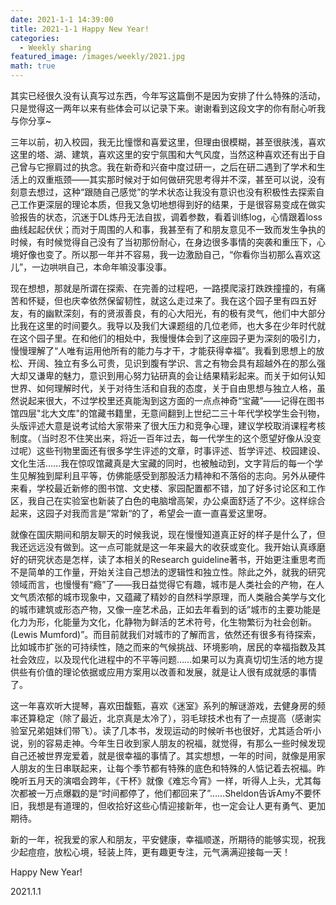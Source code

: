 ```yaml
---
date: 2021-1-1 14:39:00
title: 2021-1-1 Happy New Year!
categories:
  - Weekly sharing
featured_image: /images/weekly/2021.jpg
math: true
---
```


其实已经很久没有认真写过东西，今年写这篇倒不是因为安排了什么特殊的活动，只是觉得这一两年以来有些体会可以记录下来。谢谢看到这段文字的你有耐心听我与你分享~

三年以前，初入校园，我无比憧憬和喜爱这里，但理由很模糊，甚至很肤浅，喜欢这里的塔、湖、建筑，喜欢这里的安宁氛围和大气风度，当然这种喜欢还有出于自己曾与它擦肩过的执念。我在新奇和兴奋中度过研一，之后在研二遇到了学术和生活上的双重瓶颈——其实那时候对于如何做研究思考得并不深，甚至可以说，没有刻意去想过，这种“跟随自己感觉”的学术状态让我没有意识也没有积极性去探索自己工作更深层的理论本质，但我又急切地想得到好的结果，于是很容易变成在做实验报告的状态，沉迷于DL炼丹无法自拔，调着参数，看着训练log，心情跟着loss曲线起起伏伏；而对于周围的人和事，我甚至有了和朋友意见不一致而发生争执的时候，有时候觉得自己没有了当初那份耐心，在身边很多事情的突袭和重压下，心境好像也变了。所以那一年并不容易，我一边激励自己，“你看你当初那么喜欢这儿”，一边哄哄自己，本命年嘛没事没事。

现在想想，那就是所谓在探索、在完善的过程吧，一路摸爬滚打跌跌撞撞的，有痛苦和怀疑，但也庆幸依然保留韧性，就这么走过来了。我在这个园子里有四五好友，有的幽默深刻，有的贤淑善良，有的心大阳光，有的极有灵气，他们中大部分比我在这里的时间要久。我导以及我们大课题组的几位老师，也大多在少年时代就在这个园子里。在和他们的相处中，我慢慢体会到了这座园子更为深刻的吸引力，慢慢理解了“人唯有运用他所有的能力与才干，才能获得幸福”。我看到思想上的放松、开阔、独立有多么可贵，见识到腹有学识、言之有物会具有超越外在的那么强大却又谦卑的魅力，意识到用心努力钻研真的会让结果精彩起来。而关于如何认知世界、如何理解时代，关于对待生活和自我的态度，关于自由思想与独立人格，虽然说起来很大，不过学校里还真能淘到这方面的一点点神奇“宝藏”——记得在图书馆四层"北大文库"的馆藏书籍里，无意间翻到上世纪二三十年代学校学生会刊物，头版评述大意是说考试给大家带来了很大压力和竞争心理，建议学校取消课程考核制度。（当时忍不住笑出来，将近一百年过去，每一代学生的这个愿望好像从没变过呢）这些刊物里面还有很多学生评述的文章，时事评述、哲学评述、校园建设、文化生活……我在惊叹馆藏真是大宝藏的同时，也被触动到，文字背后的每一个学生见解独到犀利且平等，仿佛能感受到那股活力精神和不落俗的志向。另外从硬件来看，学校最近新修的图书馆、文史楼、家园配置都不错，加了好多讨论区和工作区，我自己在实验室也新装了白色的电脑增高架，办公桌面舒适了不少。这样综合起来，这园子对我而言是”常新“的了，希望会一直一直喜爱这里呀。

就像在国庆期间和朋友聊天的时候我说，现在慢慢知道真正好的样子是什么了，但我还远远没有做到。这一点可能就是这一年来最大的收获或变化。我开始认真琢磨好的研究状态是怎样，读了本相关的Research guideline著书，开始更注重思考而不是简单的工作量，开始关注自己想法的逻辑性和独立性。除此之外，就我的研究领域而言，也慢慢有“瘾”了——我日益觉得它有趣，城市是人类社会的产物，在人文气质浓郁的城市现象中，又蕴藏了精妙的自然科学原理，而人类融合美学与文化的城市建筑或形态产物，又像一座艺术品，正如去年看到的话”城市的主要功能是化力为形，化能量为文化，化静物为鲜活的艺术符号，化生物繁衍为社会创新。(Lewis Mumford)”。而目前就我们对城市的了解而言，依然还有很多有待探索，比如城市扩张的可持续性，随之而来的气候挑战、环境影响，居民的幸福指数及其社会效应，以及现代化进程中的不平等问题……如果可以为真真切切生活的地方提供些有价值的理论依据或应用方案用以改善和发展，就是让人很有成就感的事情了。

这一年喜欢听大提琴，喜欢田馥甄，喜欢《迷室》系列的解谜游戏，去健身房的频率还算稳定（除了最近，北京真是太冷了），羽毛球技术也有了一点提高（感谢实验室兄弟姐妹们带飞）。读了几本书，发现运动的时候听书也很好，尤其适合听小说，别的容易走神。今年生日收到家人朋友的祝福，就觉得，有那么一些时候发现自己还被世界宠爱着，就是很幸福的事情了。其实想想，一年的时间，就像是用家人朋友的生日串联起来，让每个季节都有特殊的底色和特殊的人惦记着去祝福。昨晚听五月天的演唱会跨年，《干杯》就像《难忘今宵》一样，听得人上头，尤其每次都被一万点爆戳的是“时间都停了，他们都回来了”……Sheldon告诉Amy不要怀旧，我想是有道理的，但收拾好这些心情迎接新年，也一定会让人更有勇气、更加期待。

新的一年，祝我爱的家人和朋友，平安健康，幸福顺遂，所期待的能够实现，祝我少起痘痘，放松心境，轻装上阵，更有趣更专注，元气满满迎接每一天！

Happy New Year!



2021.1.1